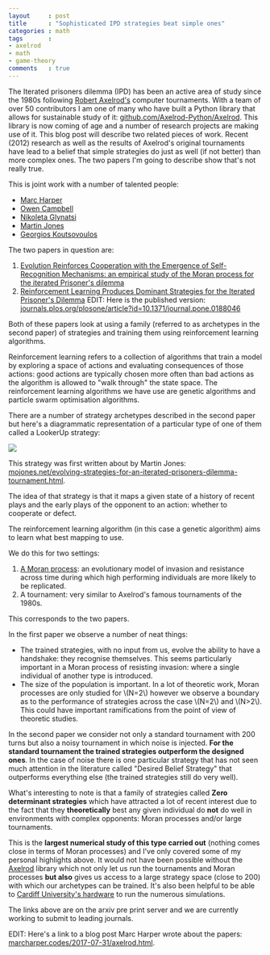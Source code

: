 ```yaml
---
layout     : post
title      : "Sophisticated IPD strategies beat simple ones"
categories : math
tags       :
- axelrod
- math
- game-theory
comments   : true
---
```


The Iterated prisoners dilemma (IPD) has been an active area of study since the
1980s following [Robert Axelrod's](https://en.wikipedia.org/wiki/Robert_Axelrod)
computer tournaments. With a team of over 50 contributors I am one of many who
have built a Python library that allows for sustainable study of it:
[github.com/Axelrod-Python/Axelrod](https://github.com/Axelrod-Python/Axelrod).
This library is now coming of age and a number of research projects are making
use of it. This blog post will describe two related pieces of work. Recent
(2012) research as well as the results of Axelrod's original tournaments have
lead to a belief that simple strategies do just as well (if not better) than
more complex ones. The two papers I'm going to describe show that's not really
true.

This is joint work with a number of talented people:

- [Marc Harper](http://www.marcharper.net/)
- [Owen Campbell](https://twitter.com/opcampbell)
- [Nikoleta Glynatsi](https://twitter.com/NikoletaGlyn)
- [Martin Jones](http://mojones.net/)
- [Georgios Koutsovoulos](https://github.com/GDKO)

The two papers in question are:

1. [Evolution Reinforces Cooperation with the Emergence of Self-Recognition
   Mechanisms: an empirical study of the Moran process for the iterated
   Prisoner's dilemma](https://arxiv.org/abs/1707.06920)
2. [Reinforcement Learning Produces Dominant Strategies for the Iterated
   Prisoner's Dilemma](https://arxiv.org/abs/1707.06307) EDIT: Here is the
   published version:
   [journals.plos.org/plosone/article?id=10.1371/journal.pone.0188046](http://journals.plos.org/plosone/article?id=10.1371/journal.pone.0188046)

Both of these papers look at using a family (referred to as archetypes in the
second paper) of strategies and training them using reinforcement learning
algorithms.

Reinforcement learning refers to a collection of algorithms that train a model
by exploring a space of actions and evaluating consequences of those actions:
good actions are typically chosen more often than bad actions as the algorithm
is allowed to "walk through" the state space. The reinforcement
learning algorithms we have use are genetic algorithms and particle swarm
optimisation algorithms.

There are a number of strategy archetypes described in the second paper but
here's a diagrammatic representation of a particular type of one of them called
a LookerUp strategy:

![]({{site.baseurl}}/assets/images/lookerup.png)

This strategy was first written about by Martin Jones:
[mojones.net/evolving-strategies-for-an-iterated-prisoners-dilemma-tournament.html](http://mojones.net/evolving-strategies-for-an-iterated-prisoners-dilemma-tournament.html).

The idea of that strategy is that it maps a given state of a history of recent
plays and the early plays of the opponent to an action: whether to
cooperate or defect.

The reinforcement learning algorithm (in this case a genetic algorithm) aims to
learn what best mapping to use.

We do this for two settings:

1. [A Moran process](https://en.wikipedia.org/wiki/Moran_process): an
   evolutionary model of invasion and resistance across time during which high
   performing individuals are more likely to be replicated.
2. A tournament: very similar to Axelrod's famous tournaments of the 1980s.

This corresponds to the two papers.

In the first paper we observe a number of neat things:

- The trained strategies, with no input from us, evolve the ability to have a
  handshake: they recognise themselves. This seems particularly important in a
  Moran process of resisting invasion: where a single individual of another type
  is introduced.
- The size of the population is important. In a lot of theoretic work, Moran
  processes are only studied for \\(N=2\\) however we observe a boundary as to the
  performance of strategies across the case \\(N=2\\) and \\(N>2\\). This could
  have important ramifications from the point of view of theoretic studies.

In the second paper we consider not only a standard tournament with 200 turns
but also a noisy tournament in which noise is injected. **For the standard
tournament the trained strategies outperform the designed ones**. In the case of
noise there is one particular strategy that has not seen much attention in the
literature called "Desired Belief Strategy" that outperforms everything else
(the trained strategies still do very well).

What's interesting to note is that a family of strategies called **Zero
determinant strategies** which have attracted a lot of recent interest due to
the fact that they **theoretically** best any given individual do **not** do
well in environments with complex opponents: Moran processes and/or large
tournaments.

This is the **largest numerical study of this type carried out** (nothing comes
close in terms of Moran processes) and I've only covered some of my personal
highlights above. It would not have been possible without the
[Axelrod](http://axelrod.readthedocs.org/) library which not only let us run the
tournaments and Moran processes **but also** gives us access to a large strategy
space (close to 200) with which our archetypes can be trained. It's also been
helpful to be able to [Cardiff University's
hardware](http://www.cardiff.ac.uk/advanced-research-computing) to run the
numerous simulations.

The links above are on the arxiv pre print server and we are currently working
to submit to leading journals.

EDIT: Here's a link to a blog post Marc Harper wrote about the papers:
[marcharper.codes/2017-07-31/axelrod.html](http://marcharper.codes/2017-07-31/axelrod.html).
